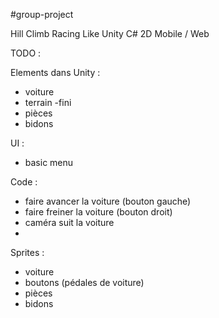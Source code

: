 #group-project

Hill Climb Racing Like
Unity C# 2D
Mobile / Web

TODO :

Elements dans Unity :
  - voiture
  - terrain
    -fini
  - pièces
  - bidons
  
UI :
  - basic menu
  
Code :
  - faire avancer la voiture (bouton gauche)
  - faire freiner la voiture (bouton droit)
  - caméra suit la voiture
  - 

Sprites :
  - voiture
  - boutons (pédales de voiture)
  - pièces
  - bidons
